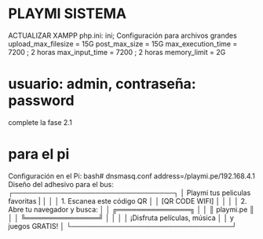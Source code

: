 # PLAYMI SISTEMA 
ACTUALIZAR XAMPP php.ini:
ini; Configuración para archivos grandes
upload_max_filesize = 15G
post_max_size = 15G
max_execution_time = 7200  ; 2 horas
max_input_time = 7200      ; 2 horas
memory_limit = 2G

# usuario: admin, contraseña: password

 complete la fase 2.1

# para el pi 
Configuración en el Pi:
bash# dnsmasq.conf
address=/playmi.pe/192.168.4.1
Diseño del adhesivo para el bus:
┌─────────────────────────────────┐
│ Playmi tus peliculas favoritas  |
│                                 │
│  1. Escanea este código QR      │
│     [QR CODE WIFI]              │
│                                 │
│  2. Abre tu navegador y busca:  │
│     ╔═══════════════╗           │
│     ║  playmi.pe    ║           │
│     ╚═══════════════╝           │
│                                 │
│  ¡Disfruta películas, música    │
│   y juegos GRATIS!              │
└─────────────────────────────────┘

